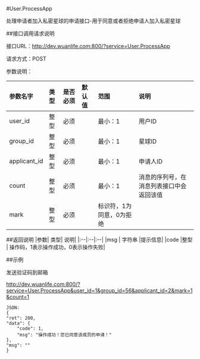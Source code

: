 #User.ProcessApp

处理申请者加入私密星球的申请接口-用于同意或者拒绝申请人加入私密星球

##接口调用请求说明

接口URL：http://dev.wuanlife.com:800/?service=User.ProcessApp

请求方式：POST

参数说明：

|参数名字   | 类型|  是否必须   | 默认值   | 范围      |  说明|
|:--|:--|:--|:--|:--|:--|
|user_id    |整型 |必须 ||   最小：1   |用户ID|
|group_id|  整型  |必须||        最小：1|  星球ID|
|applicant_id   |整型 |必须     || 最小：1|    申请人ID|
|count|整型|必须||最小：1|消息的序列号，在消息列表接口中会返回该值|
|mark   |整型 |必须 |   |   标识符，1为同意，0为拒绝|


##返回说明
|参数|        类型|   说明|
|:--|:--|:--|
|msg           |  字符串 |提示信息|
|code            |整型 |  操作码，1表示操作成功，0表示操作失败|


##示例

发送验证码到邮箱

http://dev.wuanlife.com:800/?service=User.ProcessApp&user_id=1&group_id=56&applicant_id=2&mark=1&count=1

    JSON:
    {
    "ret": 200,
    "data": {
        "code": 1,
        "msg": "操作成功！您已同意该成员的申请！"
    },
    "msg": ""
    }
